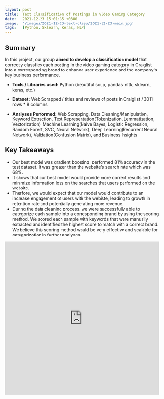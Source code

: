```yaml
---
layout: post
title:  Text Classification of Postings in Video Gaming Category
date:   2021-12-23 15:01:35 +0300
image:  '/images/2021-12-23-text-class/2021-12-23-main.jpg'
tags:   [Python, Sklearn, Keras, NLP]
---
```



## Summary

In this project, our group **aimed to develop a classification model** that correctly classfies each posting in the video gaming category in Craiglist into a corresponding brand to enhance user experience and the company's key business performance. 

* **Tools / Libraries used:** Python (beautiful soup, pandas, nltk, sklearn, keras, etc.)

* **Dataset:** Web Scrapped / titles and reviews of posts in Craiglist / 3011 rows * 8 columns

* **Analyses Performed:** Web Scrapping, Data Cleaning/Manipulation, Keyword Extraction, Text Representation(Tokenization, Lemmatization, Vectorization), Machine Learning(Naive Bayes, Logistic Regression, Random Forest, SVC, Neural Network), Deep Learning(Recurrent Neural Network), Validation(Confusion Matrix), and Business Insights

## Key Takeaways
* Our best model was gradient boosting, performed 81% accuracy in the test dataset. It was greater than the website's search rate which was 68%.
* It shows that our best model would provide more correct results and minimize information loss on the searches that users performed on the website.
* Therfore, we would expect that our model would contribute to an increase engagement of users with the webiste, leading to growth in retention rate and potentially generating more revenue.
* During the data cleaning process, we were successfully able to categorize each sample into a corresponding brand by using the scoring method. We scored each sample with keywords that were manually extracted and identified the highest score to match with a correct brand. We believe this scoring method would be very effective and scalable for categorization in further analyses.

<div class="notebook-embedded">
<iframe scrolling="yes" src="https://nbviewer.org/gist/jaylee21/e3b230d13eb3c54663f6163558d96c14" width="100%" data-embed="true" height="500" frameborder="0" allowfullscreen></iframe>
</div>


